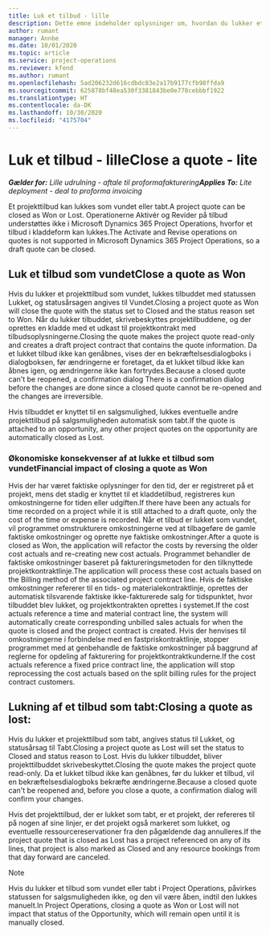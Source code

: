 ```yaml
---
title: Luk et tilbud - lille
description: Dette emne indeholder oplysninger om, hvordan du lukker et tilbud i Project Operations.
author: rumant
manager: Annbe
ms.date: 10/01/2020
ms.topic: article
ms.service: project-operations
ms.reviewer: kfend
ms.author: rumant
ms.openlocfilehash: 5ad206232d616cdbdc83e2a17b9177cfb98ffda9
ms.sourcegitcommit: 625878bf48ea530f3381843be0e778cebbbf1922
ms.translationtype: HT
ms.contentlocale: da-DK
ms.lasthandoff: 10/30/2020
ms.locfileid: "4175704"
---
```

# <a name="close-a-quote---lite"></a><span data-ttu-id="5d327-103">Luk et tilbud - lille</span><span class="sxs-lookup"><span data-stu-id="5d327-103">Close a quote - lite</span></span>

<span data-ttu-id="5d327-104">_**Gælder for:** Lille udrulning - aftale til proformafakturering_</span><span class="sxs-lookup"><span data-stu-id="5d327-104">_**Applies To:** Lite deployment - deal to proforma invoicing_</span></span>

<span data-ttu-id="5d327-105">Et projekttilbud kan lukkes som vundet eller tabt.</span><span class="sxs-lookup"><span data-stu-id="5d327-105">A project quote can be closed as Won or Lost.</span></span> <span data-ttu-id="5d327-106">Operationerne Aktivér og Revider på tilbud understøttes ikke i Microsoft Dynamics 365 Project Operations, hvorfor et tilbud i kladdeform kan lukkes.</span><span class="sxs-lookup"><span data-stu-id="5d327-106">The Activate and Revise operations on quotes is not supported in Microsoft Dynamics 365 Project Operations, so a draft quote can be closed.</span></span>

## <a name="close-a-quote-as-won"></a><span data-ttu-id="5d327-107">Luk et tilbud som vundet</span><span class="sxs-lookup"><span data-stu-id="5d327-107">Close a quote as Won</span></span>

<span data-ttu-id="5d327-108">Hvis du lukker et projekttilbud som vundet, lukkes tilbuddet med statussen Lukket, og statusårsagen angives til Vundet.</span><span class="sxs-lookup"><span data-stu-id="5d327-108">Closing a project quote as Won will close the quote with the status set to Closed and the status reason set to Won.</span></span> <span data-ttu-id="5d327-109">Når du lukker tilbuddet, skrivebeskyttes projektilbuddene, og der oprettes en kladde med et udkast til projektkontrakt med tilbudsoplysningerne.</span><span class="sxs-lookup"><span data-stu-id="5d327-109">Closing the quote makes the project quote read-only and creates a draft project contract that contains the quote information.</span></span> <span data-ttu-id="5d327-110">Da et lukket tilbud ikke kan genåbnes, vises der en bekræftelsesdialogboks i dialogboksen, før ændringerne er foretaget, da et lukket tilbud ikke kan åbnes igen, og ændringerne ikke kan fortrydes.</span><span class="sxs-lookup"><span data-stu-id="5d327-110">Because a closed quote can't be reopened, a confirmation dialog There is a confirmation dialog before the changes are done since a closed quote cannot be re-opened and the changes are irreversible.</span></span>

<span data-ttu-id="5d327-111">Hvis tilbuddet er knyttet til en salgsmulighed, lukkes eventuelle andre projekttilbud på salgsmuligheden automatisk som tabt.</span><span class="sxs-lookup"><span data-stu-id="5d327-111">If the quote is attached to an opportunity, any other project quotes on the opportunity are automatically closed as Lost.</span></span>

### <a name="financial-impact-of-closing-a-quote-as-won"></a><span data-ttu-id="5d327-112">Økonomiske konsekvenser af at lukke et tilbud som vundet</span><span class="sxs-lookup"><span data-stu-id="5d327-112">Financial impact of closing a quote as Won</span></span>

<span data-ttu-id="5d327-113">Hvis der har været faktiske oplysninger for den tid, der er registreret på et projekt, mens det stadig er knyttet til et kladdetilbud, registreres kun omkostningerne for tiden eller udgiften.</span><span class="sxs-lookup"><span data-stu-id="5d327-113">If there have been any actuals for time recorded on a project while it is still attached to a draft quote, only the cost of the time or expense is recorded.</span></span> <span data-ttu-id="5d327-114">Når et tilbud er lukket som vundet, vil programmet omstrukturere omkostningerne ved at tilbageføre de gamle faktiske omkostninger og oprette nye faktiske omkostninger.</span><span class="sxs-lookup"><span data-stu-id="5d327-114">After a quote is closed as Won, the application will refactor the costs by reversing the older cost actuals and re-creating new cost actuals.</span></span> <span data-ttu-id="5d327-115">Programmet behandler de faktiske omkostninger baseret på faktureringsmetoden for den tilknyttede projektkontraktlinje.</span><span class="sxs-lookup"><span data-stu-id="5d327-115">The application will process these cost actuals based on the Billing method of the associated project contract line.</span></span> <span data-ttu-id="5d327-116">Hvis de faktiske omkostninger refererer til en tids- og materialekontraktlinje, oprettes der automatisk tilsvarende faktiske ikke-fakturerede salg for tidspunktet, hvor tilbuddet blev lukket, og projektkontrakten oprettes i systemet.</span><span class="sxs-lookup"><span data-stu-id="5d327-116">If the cost actuals reference a time and material contract line, the system will automatically create corresponding unbilled sales actuals for when the quote is closed and the project contract is created.</span></span> <span data-ttu-id="5d327-117">Hvis der henvises til omkostningerne i forbindelse med en fastpriskontraktlinje, stopper programmet med at genbehandle de faktiske omkostninger på baggrund af reglerne for opdeling af fakturering for projektkontraktkunderne.</span><span class="sxs-lookup"><span data-stu-id="5d327-117">If the cost actuals reference a fixed price contract line, the application will stop reprocessing the cost actuals based on the split billing rules for the project contract customers.</span></span>

## <a name="closing-a-quote-as-lost"></a><span data-ttu-id="5d327-118">Lukning af et tilbud som tabt:</span><span class="sxs-lookup"><span data-stu-id="5d327-118">Closing a quote as lost:</span></span>

<span data-ttu-id="5d327-119">Hvis du lukker et projekttilbud som tabt, angives status til Lukket, og statusårsag til Tabt.</span><span class="sxs-lookup"><span data-stu-id="5d327-119">Closing a project quote as Lost will set the status to Closed and status reason to Lost.</span></span> <span data-ttu-id="5d327-120">Hvis du lukker tilbuddet, bliver projekttilbuddet skrivebeskyttet.</span><span class="sxs-lookup"><span data-stu-id="5d327-120">Closing the quote makes the project quote read-only.</span></span> <span data-ttu-id="5d327-121">Da et lukket tilbud ikke kan genåbnes, før du lukker et tilbud, vil en bekræftelsesdialogboks bekræfte ændringerne.</span><span class="sxs-lookup"><span data-stu-id="5d327-121">Because a closed quote can't be reopened and, before you close a quote, a confirmation dialog will confirm your changes.</span></span>

<span data-ttu-id="5d327-122">Hvis det projekttilbud, der er lukket som tabt, er et projekt, der refereres til på nogen af sine linjer, er det projekt også markeret som lukket, og eventuelle ressourcereservationer fra den pågældende dag annulleres.</span><span class="sxs-lookup"><span data-stu-id="5d327-122">If the project quote that is closed as Lost has a project referenced on any of its lines, that project is also marked as Closed and any resource bookings from that day forward are canceled.</span></span>

> [!NOTE]
> <span data-ttu-id="5d327-123">Hvis du lukker et tilbud som vundet eller tabt i Project Operations, påvirkes statussen for salgsmuligheden ikke, og den vil være åben, indtil den lukkes manuelt.</span><span class="sxs-lookup"><span data-stu-id="5d327-123">In Project Operations, closing a quote as Won or Lost will not impact that status of the Opportunity, which will remain open until it is manually closed.</span></span>
